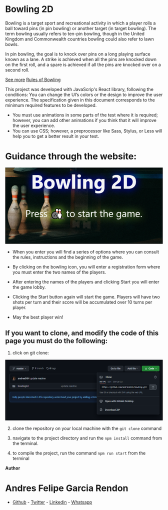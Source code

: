 # Bowling 2D

Bowling is a target sport and recreational activity in which a player rolls a ball toward pins (in pin bowling) or another target (in target bowling). The term bowling usually refers to ten-pin bowling, though in the United Kingdom and Commonwealth countries bowling could also refer to lawn bowls.

In pin bowling, the goal is to knock over pins on a long playing surface known as a lane. A strike is achieved when all the pins are knocked down on the first roll, and a spare is achieved if all the pins are knocked over on a second roll.

[See more](https://en.wikipedia.org/wiki/Bowling)
[Rules of Bowling](https://en.wikipedia.org/wiki/Ten-pin_bowling#Rules_of_play)


This project was developed with JavaScrip's React library, following the conditions:
You can change the UI’s colors or the design to improve the user experience. The
specification given in this document corresponds to the minimum required features to
be developed.
- You must use animations in some parts of the test where it is required; however, you
can add other animations if you think that it will improve the user experience.
- You can use CSS; however, a preprocessor like Sass, Stylus, or Less will help you to
get a better result in your test.

# Guidance through the website:

<p align="center">
  <img  src="https://github.com/andres0191/bowling/blob/master/bowling2d/src/assets/imageReadme.png">
</p>


* When you enter you will find a series of options where you can consult the rules, instructions and the beginning of the game.

* By clicking on the bowling icon, you will enter a registration form where you must enter the two names of the players.

* After entering the names of the players and clicking Start you will enter the game lobby.

* Clicking the Start button again will start the game. Players will have two shots per turn and their score will be accumulated over 10 turns per player.

* May the best player win!


## If you want to clone, and modify the code of this page you must do the following:

1. click on git clone:
<p align="center">
  <img  src="https://github.com/andres0191/bowling/blob/master/bowling2d/src/assets/gitclone.png">
</p>

2. clone the repository on your local machine with the ```git clone``` command

3. navigate to the project directory and run the ```npm install``` command from the terminal.

4. to compile the project, run the command ```npm run start``` from the terminal


**Author**

# Andres Felipe Garcia Rendon

- [Github](https://github.com/andres0191) - [Twitter](https://twitter.com/andres0191) - [Linkedin](https://www.linkedin.com/in/anfegar/) - [Whatsapp](https://wa.me/573054214488)
